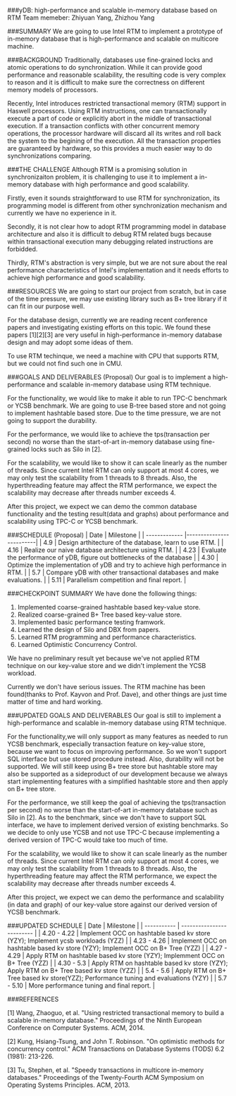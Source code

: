 ###yDB: high-performance and scalable in-memory database based on RTM
Team memeber: Zhiyuan Yang, Zhizhou Yang

###SUMMARY
We are going to use Intel RTM to implement a prototype of in-memory database that is high-performance and scalable on multicore machine.


###BACKGROUND
Traditionally, databases use fine-grained locks and atomic operations to do synchronization. While it can provide good performance and reasonable scalability, the resulting code is very complex to reason and it is difficult to make sure the correctness on different memory models of processors. 

Recently, Intel introduces restricted transactional memory (RTM) support in Haswell processors. Using RTM instructions, one can transactionally execute a part of code or explicitly abort in the middle of transactional execution. If a transaction conflicts with other concurrent memory operations, the processor hardware will discard all its writes and roll back the system to the begining of the execution. All the transaction properties are guaranteed by hardware, so this provides a much easier way to do synchronizations comparing.

###THE CHALLENGE
Although RTM is a promising solution in synchronizaiton problem, it is challenging to use it to implement a in-memory database with high performance and good scalability. 

Firstly, even it sounds straightforward to use RTM for synchronization, its programming model is different from other synchronization mechanism and currently we have no experience in it. 

Secondly, it is not clear how to adopt RTM programming model in database architecture and also it is difficult to debug RTM related bugs because within transactional execution many debugging related instructions are forbidded. 

Thirdly, RTM's abstraction is very simple, but we are not sure about the real performance characteristics of Intel's implementation and it needs efforts to achieve high performance and good scalability.

###RESOURCES
We are going to start our project from scratch, but in case of the time pressure, we may use existing library such as B+ tree library if it can fit in our purpose well. 

For the database design, currently we are reading recent conference papers and investigating existing efforts on this topic. We found these papers [1][2][3] are very useful in high-performance in-memory database design and may adopt some ideas of them. 

To use RTM techinque, we need a machine with CPU that supports RTM, but we could not find such one in CMU.


###GOALS AND DELIVERABLES (Proposal)
Our goal is to implement a high-performance and scalable in-memory database using RTM technique. 

For the functionality, we would like to make it able to run TPC-C benchmark or YCSB benchmark. We are going to use B-tree based store and not going to implement hashtable based store. Due to the time pressure, we are not going to support the durability.

For the performance, we would like to achieve the tps(transaction per second) no worse than the start-of-art in-memory database using fine-grained locks such as Silo in [2]. 

For the scalability, we would like to show it can scale linearly as the number of threads. Since current Intel RTM can only support at most 4 cores, we may only test the scalability from 1 threads to 8 threads. Also, the hyperthreading feature may affect the RTM performance, we expect the scalability may decrease after threads number exceeds 4.

After this project, we expect we can demo the common database functionality and the testing result(data and graphs) about performance and scalability using TPC-C or YCSB benchmark.


###SCHEDULE (Proposal)
| Date        | Milestone  |
| ------------- |-------------------------|
| 4.9      | Design arthitecture of the database, learn to use RTM. |
| 4.16      | Realize our naive database architecture using RTM. |
| 4.23 |  Evaluate the performance of yDB, figure out bottlenecks of the database |
| 4.30 | Optimize the implementation of yDB and try to achieve high performance in RTM. |
| 5.7 | Compare yDB with other transactional databases and make evaluations.  |
| 5.11 | Parallelism competition and final report. |


###CHECKPOINT SUMMARY
We have done the following things:  
1. Implemented coarse-grained hashtable based key-value store.  
2. Realized coarse-grained B+ Tree based key-value store.  
3. Implemented basic performance testing framwork.  
4. Learned the design of Silo and DBX from papers.  
5. Learned RTM programming and performance characteristics.  
6. Learned Optimistic Concurrency Control.


We have no preliminary result yet because we've not applied RTM technique on our key-value store and we didn't implement the YCSB workload.


Currently we don't have serious issues. The RTM machine has been found(thanks to Prof. Kayvon and Prof. Dave), and other things are just time matter of time and hard working.

###UPDATED GOALS AND DELIVERABLES
Our goal is still to implement a high-performance and scalable in-memory database using RTM technique.

For the functionality,we will only support as many features as needed to run YCSB benchmark, especially transaction feature on key-value store,  because we want to focus on improving performance. So we won't support SQL interface but use stored procedure instead. Also, durability will not be supported. We will still keep using B+ tree store but hashtable store may also be supported as a sideproduct of our development because we always start implementing features with a simplified hashtable store and then apply on B+ tree store.

For the performance, we still keep the goal of achieving the tps(transaction per second) no worse than the start-of-art in-memory database such as Silo in [2]. As to the benchmark, since we don't have to support SQL interface, we have to implement derived version of existing benchmarks. So we decide to only use YCSB and not use TPC-C because implementing a derived version of TPC-C would take too much of time.

For the scalability, we would like to show it can scale linearly as the number of threads. Since current Intel RTM can only support at most 4 cores, we may only test the scalability from 1 threads to 8 threads. Also, the hyperthreading feature may affect the RTM performance, we expect the scalability may decrease after threads number exceeds 4.

After this project, we expect we can demo the performance and scalability (in data and graph) of our key-value store against our derived version of YCSB benchmark.


###UPDATED SCHEDULE
| Date        | Milestone  |
| ----------- | ------------------------- |
| 4.20 - 4.22 | Implement OCC on hashtable based kv store (YZY); Implement ycsb workloads (YZZ) |
| 4.23 - 4.26 | Implement OCC on hashtable based kv store (YZY); Implement OCC on B+ Tree (YZZ) |
| 4.27 - 4.29 | Apply RTM on hashtable based kv store (YZY); Implemment OCC on B+ Tree (YZZ) |
| 4.30 - 5.3 | Apply RTM on hashtable based kv store (YZY); Apply RTM on B+ Tree based kv store (YZZ) |
| 5.4 - 5.6 | Apply RTM on B+ Tree based kv store(YZZ); Performance tuning and evaluations (YZY)  |
| 5.7 - 5.10 | More performance tuning and final report. |

###REFERENCES

[1] Wang, Zhaoguo, et al. "Using restricted transactional memory to build a scalable in-memory database." Proceedings of the Ninth European Conference on Computer Systems. ACM, 2014.

[2] Kung, Hsiang-Tsung, and John T. Robinson. "On optimistic methods for concurrency control." ACM Transactions on Database Systems (TODS) 6.2 (1981): 213-226.

[3] Tu, Stephen, et al. "Speedy transactions in multicore in-memory databases." Proceedings of the Twenty-Fourth ACM Symposium on Operating Systems Principles. ACM, 2013.
